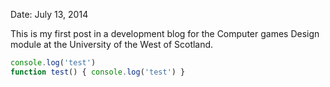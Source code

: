 Date: July 13, 2014

This is my first post in a development blog for the Computer games Design module at the University of the West of Scotland.

```javascript
console.log('test')
function test() { console.log('test') }
```
